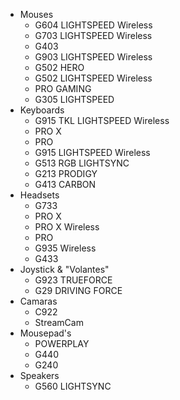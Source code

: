 - Mouses
  - G604 LIGHTSPEED Wireless
  - G703 LIGHTSPEED Wireless
  - G403
  - G903 LIGHTSPEED Wireless
  - G502 HERO
  - G502 LIGHTSPEED Wireless
  - PRO GAMING
  - G305 LIGHTSPEED
- Keyboards
  - G915 TKL LIGHTSPEED Wireless
  - PRO X
  - PRO
  - G915 LIGHTSPEED Wireless
  - G513 RGB LIGHTSYNC
  - G213 PRODIGY
  - G413 CARBON
- Headsets
  - G733
  - PRO X
  - PRO X Wireless
  - PRO
  - G935 Wireless
  - G433
- Joystick & "Volantes"
  - G923 TRUEFORCE
  - G29 DRIVING FORCE
- Camaras
  - C922
  - StreamCam
- Mousepad's
  - POWERPLAY
  - G440
  - G240
- Speakers
  - G560 LIGHTSYNC
